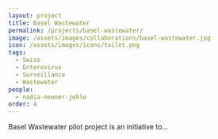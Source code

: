 ```yaml
---
layout: project
title: Basel Wastewater
permalink: /projects/basel-wastewater/
image: /assets/images/collaborations/basel-wastewater.jpg
icon: /assets/images/icons/toilet.png
tags:
  - Swiss
  - Enterovirus
  - Surveillance
  - Wastewater
people:
  - nadia-neuner-jehle
order: 4
---
```


Basel Wastewater pilot project is an initiative to...

